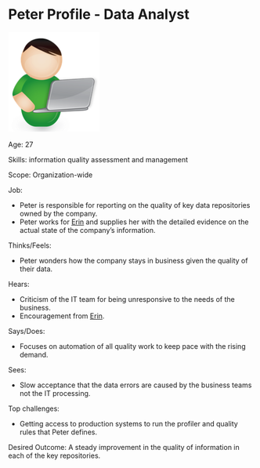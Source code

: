 <!-- SPDX-License-Identifier: Apache-2.0 -->

# Peter Profile - Data Analyst

![Icon](peter-profile.png)


Age: 27

Skills: information quality assessment and management
 
Scope: Organization-wide

Job:
* Peter is responsible for reporting on the quality of key data
repositories owned by the company.
* Peter works for [Erin](erin-overview.md) and supplies her
with the detailed evidence on the actual state of the company’s information.

Thinks/Feels:
* Peter wonders how the company stays in business given the quality of their data.

Hears:
* Criticism of the IT team for being unresponsive to the needs of the business.
* Encouragement from [Erin](erin-overview.md).

Says/Does:
* Focuses on automation of all quality work to keep pace with the rising demand.

Sees:
* Slow acceptance that the data errors are caused by the business
teams not the IT processing.

Top challenges:
* Getting access to production systems to run the profiler
and quality rules that Peter defines.

Desired Outcome:
A steady improvement in the quality of information in each of the key
repositories.
